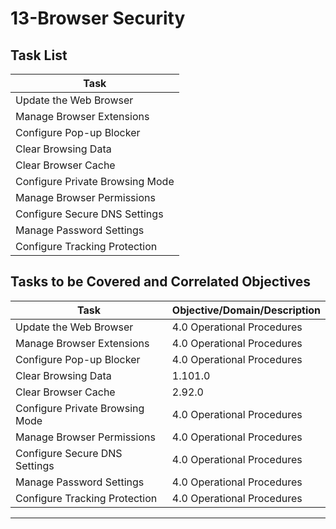 # 13-Browser Security

## Task List


| Task                           |
|--------------------------------|
| Update the Web Browser         |
| Manage Browser Extensions      |
| Configure Pop-up Blocker       |
| Clear Browsing Data            |
| Clear Browser Cache            |
| Configure Private Browsing Mode|
| Manage Browser Permissions     |
| Configure Secure DNS Settings  |
| Manage Password Settings       |
| Configure Tracking Protection  |






## Tasks to be Covered and Correlated Objectives


| Task                           | Objective/Domain/Description                                      |
|--------------------------------|------------------------------------------------------------------|
| Update the Web Browser         | 4.0 Operational Procedures                                        |
| Manage Browser Extensions      | 4.0 Operational Procedures                                        |
| Configure Pop-up Blocker       | 4.0 Operational Procedures                                        |
| Clear Browsing Data            | 1.101.0  |  Operating Systems: Given a scenario, install and configure cloud-based productivity tools.     . |
| Clear Browser Cache            | 2.92.0  |  Security: • Router settings                              |
| Configure Private Browsing Mode| 4.0 Operational Procedures                                        |
| Manage Browser Permissions     | 4.0 Operational Procedures                                        |
| Configure Secure DNS Settings  | 4.0 Operational Procedures                                        |
| Manage Password Settings       | 4.0 Operational Procedures                                        |
| Configure Tracking Protection  | 4.0 Operational Procedures                                        |

---



